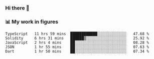 ### Hi there 👋

### 📊 My work in figures

<!--START_SECTION:waka-->
```text
TypeScript   11 hrs 59 mins  ████████████░░░░░░░░░░░░░   47.68 % 
Solidity     6 hrs 31 mins   ██████▒░░░░░░░░░░░░░░░░░░   25.92 % 
JavaScript   2 hrs 4 mins    ██░░░░░░░░░░░░░░░░░░░░░░░   08.28 % 
JSON         1 hr 55 mins    ██░░░░░░░░░░░░░░░░░░░░░░░   07.63 % 
Dart         1 hr 50 mins    ██░░░░░░░░░░░░░░░░░░░░░░░   07.34 % 
```
<!--END_SECTION:waka-->
